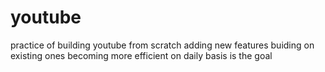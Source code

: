 # youtube
practice of building youtube from scratch
adding new features
buiding on existing ones
becoming more efficient on daily basis is the goal
